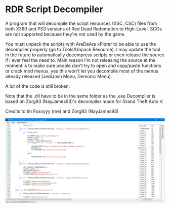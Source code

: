 # RDR Script Decompiler
A program that will decompile the script resources (XSC, CSC) files from both X360 and PS3 versions of Red Dead Redemption to High-Level.
SCOs are not supported because they're not used by the game.

You must unpack the scripts with AreDeAre xPlorer to be able to use the decompiler properly (go to Tools/Unpack Resource).
I may update the tool in the future to automatically decompress scripts or even release the source if I ever feel the need to. Main reason I'm not releasing the source at the moment is to make sure people don't try to open and copy/paste functions or crack mod menus, yes this won't let you decompile most of the menus already released (JediJosh Menu, Demonic Menu).

A lot of the code is still broken.

Note that the .dll have to be in the same folder as the .exe
Decompiler is based on Zorg93 (NayJames93)'s decompiler made for Grand Theft Auto V.

Credits to Im Foxxyyy (me) and Zorg93 (NayJames93)

![Screenshot](screenshot.png)
